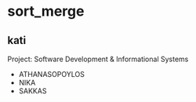 # sort_merge
## kati
Project: Software Development &amp; Informational Systems 

 - ATHANASOPOYLOS
 - NIKA 
 - SAKKAS
 
